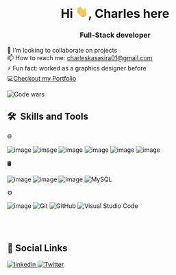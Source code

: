 <h1 align="center">Hi <img src="./assets/Hi.gif" width="29px">, Charles here</h1>
<h3 align="center">Full-Stack developer</h3>

👯 I’m looking to collaborate on projects <br />
📫 How to reach me: charleskasasira01@gmail.com <br />
⚡ Fun fact: worked as a graphics designer before <br />
💻<a href="https://charleskasasira.github.io">Checkout my Portfolio</a>

![Code wars](https://www.codewars.com/users/CharlesKasasira/badges/large)

 <h2> 🛠 &nbsp;Skills and Tools</h3>
 
 🌐 &nbsp;<br />
 
 ![image](https://user-images.githubusercontent.com/59878203/141532551-63afff11-a28f-43a8-b77b-baaf98e7790e.png)
 ![image](https://user-images.githubusercontent.com/59878203/141532802-9ee710af-d3c4-427d-b2b3-8416c36ee1cf.png)
 ![image](https://user-images.githubusercontent.com/59878203/141532717-81b6cf3b-b29f-46a7-8af1-3a8470c25e7b.png)
 ![image](https://user-images.githubusercontent.com/59878203/141532878-adf17acc-e5a4-4a55-9f23-f20891610a98.png)
 ![image](https://user-images.githubusercontent.com/59878203/141532844-277a3b2f-69ce-425e-bd9a-9f687eb48842.png)
 ![image](https://user-images.githubusercontent.com/59878203/141533080-02cca125-ebfa-47c0-80a1-2864372b3ce2.png)
 
 🛢 &nbsp;<br />
 
 ![image](https://user-images.githubusercontent.com/59878203/141532767-f76412f0-88fb-4496-8dba-7f29ec377b88.png)
 ![image](https://user-images.githubusercontent.com/59878203/141533143-a2556695-2c8e-49fc-b88c-ed51b38bbfe0.png)
 ![image](https://user-images.githubusercontent.com/59878203/141533024-1854dcf1-0b3d-4c74-9ea9-deda1da30fbb.png)
 ![MySQL](https://img.shields.io/badge/-MySQL-333333?style=flat&logo=mysql)
 
 ⚙️ &nbsp;<br />
 
  ![image](https://user-images.githubusercontent.com/59878203/141533202-d9174858-9d0a-4069-9f65-20d18907d290.png)
  ![Git](https://img.shields.io/badge/-Git-333333?style=flat&logo=git)
  ![GitHub](https://img.shields.io/badge/-GitHub-333333?style=flat&logo=github)
  ![Visual Studio Code](https://img.shields.io/badge/-Visual%20Studio%20Code-333333?style=flat&logo=visual-studio-code&logoColor=007ACC)
  
  <br/>
  

  <br />
<h2>🔗 Social Links </h2>
<p>
  <a href="http://www.linkedin.com/in/charleskasasira" target="_blank"><img src="https://cdn.jsdelivr.net/gh/devicons/devicon/icons/linkedin/linkedin-original.svg" alt='linkedin' height='30'> </a> 
  <a href="https://twitter.com/KasasiraC" target="_blank"><img src='https://cdn.jsdelivr.net/npm/simple-icons@3.0.1/icons/twitter.svg' alt='Twitter' height='30'></a>   
</p>
<br/>


